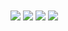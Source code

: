 <img align="center" src="https://github-readme-stats.vercel.app/api?username=Kuvaev-dev&show_icons=true&include_all_commits=true&theme=radical"/>

<img align="center" src="https://streak-stats.demolab.com/?user=Kuvaev-dev&theme=radical"/>

<img align="center" src="https://github-readme-stats.vercel.app/api/top-langs/?username=Kuvaev-dev&layout=compact&theme=radical"/>

<img align="center" src="https://github-profile-trophy.vercel.app/?username=Kuvaev-dev&no-frame=true&no-bg=true&theme=radical"/>


